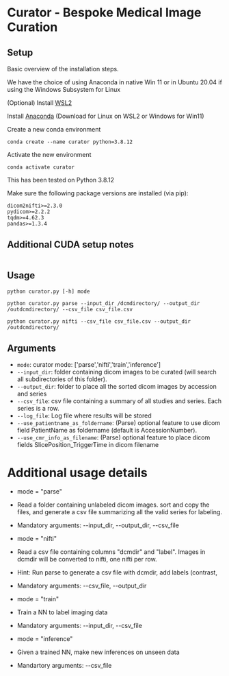 # Curator - Bespoke Medical Image Curation

## Setup

Basic overview of the installation steps.

We have the choice of using Anaconda in native Win 11 or in Ubuntu 20.04 if using the Windows Subsystem for Linux

(Optional) Install [WSL2](https://docs.nvidia.com/cuda/wsl-user-guide/index.html)

Install [Anaconda](https://www.anaconda.com/) (Download for Linux on WSL2 or Windows for Win11)

Create a new conda environment
```
conda create --name curator python=3.8.12
```

Activate the new environment
```
conda activate curator
```

This has been tested on Python 3.8.12

Make sure the following package versions are installed (via pip):
```
dicom2nifti>=2.3.0
pydicom>=2.2.2
tqdm>=4.62.3
pandas>=1.3.4
```

## Additional CUDA setup notes

```
```

## Usage

```
python curator.py [-h] mode

python curator.py parse --input_dir /dcmdirectory/ --output_dir /outdcmdirectory/ --csv_file csv_file.csv

python curator.py nifti --csv_file csv_file.csv --output_dir /outdcmdirectory/

```

## Arguments

* `mode`: curator mode: ['parse','nifti','train','inference']
* `--input_dir`: folder containing dicom images to be curated (will search all subdirectories of this folder).
* `--output_dir`: folder to place all the sorted dicom images by accession and series
* `--csv_file`: csv file containing a summary of all studies and series. Each series is a row.
* `--log_file`: Log file where results will be stored
* `--use_patientname_as_foldername`: (Parse) optional feature to use dicom field PatientName as foldername (default is AccessionNumber).
* `--use_cmr_info_as_filename`: (Parse) optional feature to place dicom fields SlicePosition_TriggerTime in dicom filename

# Additional usage details 

* mode = "parse"
* Read a folder containing unlabeled dicom images. sort and copy the files, and generate a csv file summarizing all the valid series for labeling.
* Mandatory arguments: --input_dir, --output_dir, --csv_file

* mode = "nifti"
* Read a csv file containing columns "dcmdir" and "label". Images in dcmdir will be converted to nifti, one nifti per row.
* Hint: Run parse to generate a csv file with dcmdir, add labels (contrast, 
* Mandatory arguments: --csv_file, --output_dir

* mode = "train"
* Train a NN to label imaging data
* Mandatory arguments: --input_dir, --csv_file

* mode = "inference"
* Given a trained NN, make new inferences on unseen data
* Mandartory arguments: --csv_file

